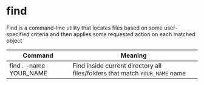 # find

Find is a command-line utility that locates files based on some user-specified criteria and then applies some requested action on each matched object

| Command                | Meaning                                                                     |
| ---------------------- | --------------------------------------------------------------------------- |
| find . -name YOUR_NAME | Find inside current directory all files/folders that match `YOUR_NAME` name |

